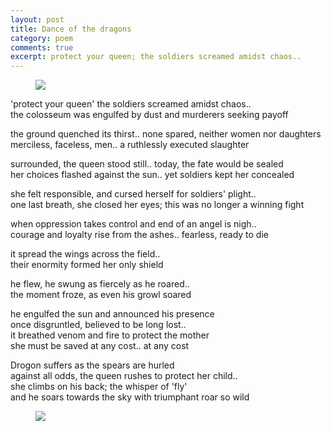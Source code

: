 ```yaml
---
layout: post
title: Dance of the dragons
category: poem
comments: true
excerpt: protect your queen; the soldiers screamed amidst chaos..  
---
```



<figure>
    <a href="{{ site.url }}/images/got-1.jpg"><img src="{{ site.url }}/images/got-1.jpg"></a>
</figure>

'protect your queen' the soldiers screamed amidst chaos..  
the colosseum was engulfed by dust and murderers seeking payoff

the ground quenched its thirst.. none spared, neither women nor daughters  
merciless, faceless, men.. a ruthlessly executed slaughter

surrounded, the queen stood still.. today, the fate would be sealed  
her choices flashed against the sun.. yet soldiers kept her concealed

she felt responsible, and cursed herself for soldiers' plight..  
one last breath, she closed her eyes; this was no longer a winning fight

when oppression takes control and end of an angel is nigh..    
courage and loyalty rise from the ashes.. fearless, ready to die

it spread the wings across the field..  
their enormity formed her only shield

he flew, he swung as fiercely as he roared..  
the moment froze, as even his growl soared
  
he engulfed the sun and announced his presence  
once disgruntled, believed to be long lost..  
it breathed venom and fire to protect the mother    
she must be saved at any cost.. at any cost  

Drogon suffers as the spears are hurled  
against all odds, the queen rushes to protect her child..  
she climbs on his back; the whisper of 'fly'  
and he soars towards the sky with triumphant roar so wild  

<figure>
    <a href="{{ site.url }}/images/got-2.jpg"><img src="{{ site.url }}/images/got-2.jpg"></a>
</figure>

